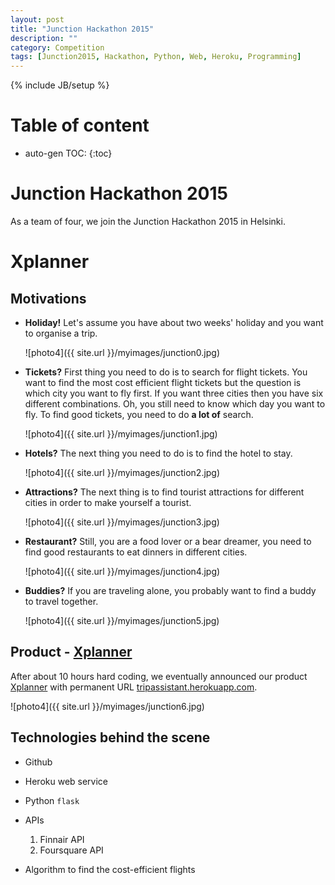 ```yaml
---
layout: post
title: "Junction Hackathon 2015"
description: ""
category: Competition 
tags: [Junction2015, Hackathon, Python, Web, Heroku, Programming]
---
```

{% include JB/setup %}
<script type="text/javascript"
 src="http://cdn.mathjax.org/mathjax/latest/MathJax.js?config=TeX-AMS-MML_HTMLorMML">
</script>
 
# Table of content
* auto-gen TOC:
{:toc}

# Junction Hackathon 2015

As a team of four, we join the Junction Hackathon 2015 in Helsinki. 

# Xplanner

## Motivations

- **Holiday!** Let's assume you have about two weeks' holiday and you want to organise a trip.

  ![photo4]({{ site.url }}/myimages/junction0.jpg)

- **Tickets?** First thing you need to do is to search for flight tickets. You want to find the most cost efficient flight tickets but the question is which city you want to fly first. If you want three cities then you have six different combinations. Oh, you still need to know which day you want to fly. To find good tickets, you need to do **a lot of** search.

  ![photo4]({{ site.url }}/myimages/junction1.jpg)

- **Hotels?** The next thing you need to do is to find the hotel to stay.

  ![photo4]({{ site.url }}/myimages/junction2.jpg)

- **Attractions?** The next thing is to find tourist attractions for different cities in order to make yourself a tourist.

  ![photo4]({{ site.url }}/myimages/junction3.jpg)

- **Restaurant?** Still, you are a food lover or a bear dreamer, you need to find good restaurants to eat dinners in different cities.

  ![photo4]({{ site.url }}/myimages/junction4.jpg)

- **Buddies?** If you are traveling alone, you probably want to find a buddy to travel together.

  ![photo4]({{ site.url }}/myimages/junction5.jpg)


## Product - [Xplanner](tripassistant.herokuapp.com)

After about 10 hours hard coding, we eventually announced our product [Xplanner](tripassistant.herokuapp.com) with permanent URL [tripassistant.herokuapp.com](tripassistant.herokuapp.com).

![photo4]({{ site.url }}/myimages/junction6.jpg)


## Technologies behind the scene

- Github

- Heroku web service

- Python `flask`

- APIs

  1. Finnair API
  1. Foursquare API

- Algorithm to find the cost-efficient flights
